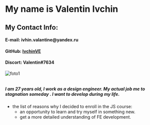 # **My name is Valentin Ivchin**

## **My Contact Info:**
#### __E-mail: ivhin.valantine@yandex.ru__
#### __GitHub: [IvchinVE](https://github.com/ivchinVE)__
#### __Discort: Valentin#7634__
![foto1](foto1.jpg)

###### 

##### I am 27 years old, I work as a design engineer. My actual job  me to stagnation someday . I want to develop during my life. 
* the list of reasons why I decided to enroll in the JS course:
    * an opportunity to learn and try myself in something new.
    * get a more detailed understanding of FE development.
